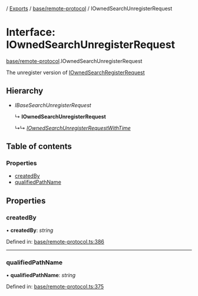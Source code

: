 [](../README.md) / [Exports](../modules.md) / [base/remote-protocol](../modules/base_remote_protocol.md) / IOwnedSearchUnregisterRequest

# Interface: IOwnedSearchUnregisterRequest

[base/remote-protocol](../modules/base_remote_protocol.md).IOwnedSearchUnregisterRequest

The unregister version of [IOwnedSearchRegisterRequest](base_remote_protocol.iownedsearchregisterrequest.md)

## Hierarchy

* *IBaseSearchUnregisterRequest*

  ↳ **IOwnedSearchUnregisterRequest**

  ↳↳ [*IOwnedSearchUnregisterRequestWithTime*](client_internal_testing.iownedsearchunregisterrequestwithtime.md)

## Table of contents

### Properties

- [createdBy](base_remote_protocol.iownedsearchunregisterrequest.md#createdby)
- [qualifiedPathName](base_remote_protocol.iownedsearchunregisterrequest.md#qualifiedpathname)

## Properties

### createdBy

• **createdBy**: *string*

Defined in: [base/remote-protocol.ts:386](https://github.com/onzag/itemize/blob/3efa2a4a/base/remote-protocol.ts#L386)

___

### qualifiedPathName

• **qualifiedPathName**: *string*

Defined in: [base/remote-protocol.ts:375](https://github.com/onzag/itemize/blob/3efa2a4a/base/remote-protocol.ts#L375)
